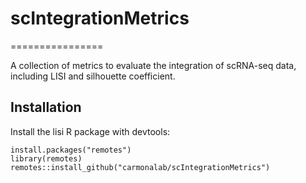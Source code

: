 # scIntegrationMetrics
================

A collection of metrics to evaluate the integration of scRNA-seq data, including LISI and silhouette coefficient.

Installation
------------

Install the lisi R package with devtools:

    install.packages("remotes")
    library(remotes)
    remotes::install_github("carmonalab/scIntegrationMetrics")
   